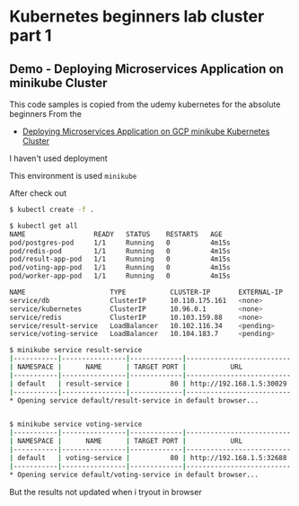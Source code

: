 # Kubernetes beginners lab cluster part 1
## Demo - Deploying Microservices Application on minikube Cluster
This code samples is copied from the udemy kubernetes for the absolute beginners 
From the 
- [Deploying Microservices Application on GCP minikube Kubernetes Cluster](https://www.udemy.com/course/learn-kubernetes/learn/lecture/9752888#overview) 

I haven't used deployment

This environment is used  ```minikube```

After check out
```sh
$ kubectl create -f .
```

```sh
$ kubectl get all
NAME                 READY   STATUS    RESTARTS   AGE
pod/postgres-pod     1/1     Running   0          4m15s
pod/redis-pod        1/1     Running   0          4m15s
pod/result-app-pod   1/1     Running   0          4m15s
pod/voting-app-pod   1/1     Running   0          4m15s
pod/worker-app-pod   1/1     Running   0          4m15s

NAME                     TYPE           CLUSTER-IP       EXTERNAL-IP   PORT(S)        AGE
service/db               ClusterIP      10.110.175.161   <none>        5432/TCP       4m15s
service/kubernetes       ClusterIP      10.96.0.1        <none>        443/TCP        5d12h
service/redis            ClusterIP      10.103.159.88    <none>        6379/TCP       4m15s
service/result-service   LoadBalancer   10.102.116.34    <pending>     80:30029/TCP   4m15s
service/voting-service   LoadBalancer   10.104.183.7     <pending>     80:32688/TCP   4m15s

```


```sh
$ minikube service result-service
|-----------|----------------|-------------|--------------------------|
| NAMESPACE |      NAME      | TARGET PORT |           URL            |
|-----------|----------------|-------------|--------------------------|
| default   | result-service |          80 | http://192.168.1.5:30029 |
|-----------|----------------|-------------|--------------------------|
* Opening service default/result-service in default browser...


$ minikube service voting-service
|-----------|----------------|-------------|--------------------------|
| NAMESPACE |      NAME      | TARGET PORT |           URL            |
|-----------|----------------|-------------|--------------------------|
| default   | voting-service |          80 | http://192.168.1.5:32688 |
|-----------|----------------|-------------|--------------------------|
* Opening service default/voting-service in default browser...

```

But the results not updated when i tryout in browser
